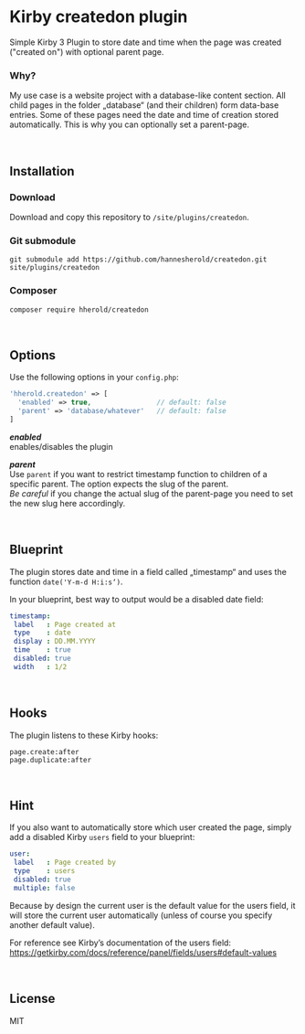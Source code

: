# Kirby createdon plugin

Simple Kirby 3 Plugin to store date and time when the page was created ("created on") with optional parent page.

### Why?

My use case is a website project with a database-like content section. All child pages in the folder „database“ (and their children) form data-base entries. Some of these pages need the date and time of creation stored automatically. This is why you can optionally set a parent-page.

<br>

## Installation

### Download

Download and copy this repository to `/site/plugins/createdon`.

### Git submodule

```
git submodule add https://github.com/hannesherold/createdon.git site/plugins/createdon
```

### Composer

```
composer require hherold/createdon
```

<br>

## Options

Use the following options in your `config.php`:


```php
'hherold.createdon' => [
  'enabled' => true,                // default: false
  'parent' => 'database/whatever'   // default: false
]
```

___enabled___
<br>
enables/disables the plugin

___parent___
<br>
Use `parent` if you want to restrict timestamp function to children of a specific parent. The option expects the slug of the parent.
<br>
*Be careful* if you change the actual slug of the parent-page you need to set the new slug here accordingly.

<br>

## Blueprint

The plugin stores date and time in a field called „timestamp“ and uses the function `date('Y-m-d H:i:s‘)`.

In your blueprint, best way to output would be a disabled date field:


```yaml
timestamp:
 label   : Page created at
 type    : date
 display : DD.MM.YYYY
 time    : true
 disabled: true
 width   : 1/2
```

<br>

## Hooks

The plugin listens to these Kirby hooks:

`page.create:after`
<br>
`page.duplicate:after`

<br>

## Hint

If you also want to automatically store which user created the page, simply add a disabled Kirby `users` field to your blueprint:

```yaml
user:
 label   : Page created by
 type    : users
 disabled: true
 multiple: false
```

Because by design the current user is the default value for the users field, it will store the current user automatically (unless of course you specify another default value).

For reference see Kirby’s documentation of the users field:
https://getkirby.com/docs/reference/panel/fields/users#default-values

<br>

## License

MIT